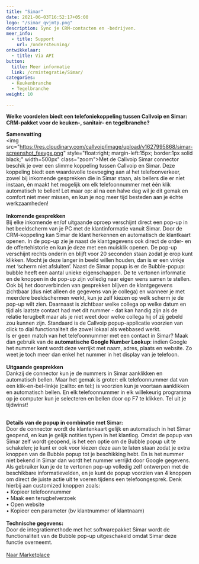 ```yaml
---
title: "Simar"
date: 2021-06-03T16:52:17+05:00
logo: "/simar_qvjmtp.png"
description: Sync je CRM-contacten en -bedrijven.
meer_info:
  - title: Support
    url: /ondersteuning/
ontwikkelaar:
  - title: Via API
button:
  title: Meer informatie
  link: /crmintegratie/Simar/
categories:
  - Keukenbranche
  - Tegelbranche
weight: 10

---
```


**Welke voordelen biedt een telefoniekoppeling tussen Callvoip en Simar: CRM-pakket voor de keuken-, sanitair- en tegelbranche?**

**Samenvatting** <br>
<img src="https://res.cloudinary.com/callvoip/image/upload/v1627995868/simar-screenshot_feeygx.png" style="float:right; margin-left:15px; border:1px solid black;" width=500px" class="zoom">Met de Callvoip Simar connector beschik je over een slimme koppeling tussen Callvoip en Simar. Deze koppeling biedt een waardevolle toevoeging aan al het telefoonverkeer, zowel bij inkomende gesprekken die in Simar staan, als bellers die er niet instaan, én maakt het mogelijk om elk telefoonnummer met één klik automatisch te bellen! Let maar op: al na een halve dag wil je dit gemak en comfort niet meer missen, en kun je nog meer tijd besteden aan je échte werkzaamheden!<br>
<br>
**Inkomende gesprekken**<br>
Bij elke inkomende en/of uitgaande oproep verschijnt direct een pop-up in het beeldscherm van je PC met de klantinformatie vanuit Simar. Door de CRM-koppeling kan Simar de klant herkennen en automatisch de klantkaart openen. In de pop-up zie je naast de klantgegevens ook direct de order- en de offertehistorie en kun je deze met een muisklik openen. De pop-up verschijnt rechts onderin en blijft voor 20 seconden staan zodat je erop kunt klikken. Mocht je deze langer in beeld willen houden, dan is er een vinkje met ‘scherm niet afsluiten’. Naast de Simar popup is er de Bubble-popup: bubble heeft een aantal unieke eigenschappen. De te vertonen informatie en de knoppen in de pop-up zijn volledig naar eigen wens samen te stellen. Ook bij het doorverbinden van gesprekken blijven de klantgegevens zichtbaar (dus niet alleen de gegevens van je collega) en wanneer je met meerdere beeldschermen werkt, kun je zelf kiezen op welk scherm je de pop-up wilt zien. Daarnaast is zichtbaar welke collega op welke datum en tijd als laatste contact had met dit nummer - dat kan handig zijn als de relatie terugbelt maar als je niet weet door welke collega hij of zij gebeld zou kunnen zijn. Standaard is de Callvoip popup-applicatie voorzien van click to dial functionaliteit die zowel lokaal als webbased werkt. <br>
Is er geen match van het telefoonnummer met een contact in Simar? Maak dan gebruik van de **automatische Google Number Lookup**: indien Google het nummer kent wordt deze verrijkt met naam, adres, plaats en website. Zo weet je toch meer dan enkel het nummer in het display van je telefoon. <br>
<br>
**Uitgaande gesprekken**<br>
Dankzij de connector kun je de nummers in Simar aanklikken en automatisch bellen. Maar het gemak is groter: elk telefoonnummer dat van een klik-en-bel-linkje (callto: en tel:) is voorzien kun je voortaan aanklikken en automatisch bellen. En elk telefoonnummer in elk willekeurig programma op je computer kun je selecteren en bellen door op F7 te klikken. Tel uit je tijdwinst! <br><br>

**Details van de popup in combinatie met Simar:**<br>
Door de connector wordt de klantenkaart gelijk en automatisch in het Simar  geopend, en kun je gelijk notities typen in het klantlog. Omdat de popup van Simar zelf wordt geopend, is het een optie om de Bubble popup uit te schakelen; je kunt er ook voor kiezen deze aan te laten staan zodat je extra knoppen van de Bubble popup tot je beschikking hebt. En is het nummer niet bekend in Simar dan wordt het nummer verrijkt door Google gegevens. <br>
Als gebruiker kun je de te vertonen pop-up volledig zelf ontwerpen met de beschikbare informatievelden, en je kunt de popup voorzien van 4 knoppen om direct de juiste actie uit te voeren tijdens een telefoongesprek.
Denk hierbij aan customized knoppen zoals:<br>
• Kopieer telefoonnummer<br>
• Maak een terugbelverzoek<br>
• Open website <br>
• Kopieer een parameter (bv klantnummer of klantnaam) <br>
<br>
**Technische gegevens:**<br>
Door de integratiemethode met het softwarepakket Simar wordt de functionaliteit van de Bubble pop-up uitgeschakeld omdat Simar deze functie overneemt.<br>
<br><a href="/marketplace" class="button">Naar Marketplace</a>
